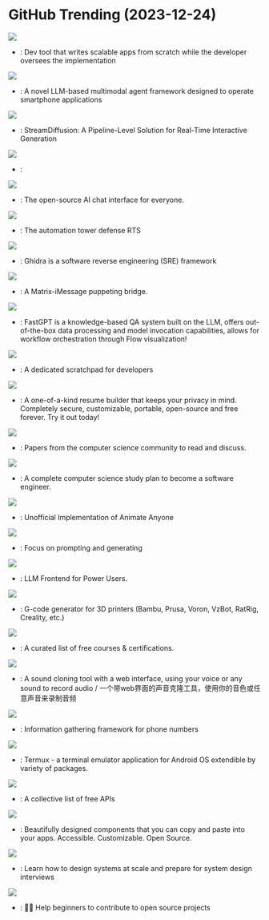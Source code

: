 # GitHub Trending (2023-12-24)

![](https://img.shields.io/badge/Python-New%20586-green?style=flat-square&logo=appveyor)
- [](https://github.comundefined): Dev tool that writes scalable apps from scratch while the developer oversees the implementation

![](https://img.shields.io/badge/Python-New%20113-green?style=flat-square&logo=appveyor)
- [](https://github.comundefined): A novel LLM-based multimodal agent framework designed to operate smartphone applications

![](https://img.shields.io/badge/Python-New%201-green?style=flat-square&logo=appveyor)
- [](https://github.comundefined): StreamDiffusion: A Pipeline-Level Solution for Real-Time Interactive Generation

![](https://img.shields.io/badge/TypeScript-New%2016-green?style=flat-square&logo=appveyor)
- [](https://github.comundefined): 

![](https://img.shields.io/badge/TypeScript-New%20213-green?style=flat-square&logo=appveyor)
- [](https://github.comundefined): The open-source AI chat interface for everyone.

![](https://img.shields.io/badge/Java-New%20116-green?style=flat-square&logo=appveyor)
- [](https://github.comundefined): The automation tower defense RTS

![](https://img.shields.io/badge/Java-New%2055-green?style=flat-square&logo=appveyor)
- [](https://github.comundefined): Ghidra is a software reverse engineering (SRE) framework

![](https://img.shields.io/badge/Go-New%20193-green?style=flat-square&logo=appveyor)
- [](https://github.comundefined): A Matrix-iMessage puppeting bridge.

![](https://img.shields.io/badge/TypeScript-New%20127-green?style=flat-square&logo=appveyor)
- [](https://github.comundefined): FastGPT is a knowledge-based QA system built on the LLM, offers out-of-the-box data processing and model invocation capabilities, allows for workflow orchestration through Flow visualization!

![](https://img.shields.io/badge/JavaScript-New%20166-green?style=flat-square&logo=appveyor)
- [](https://github.comundefined): A dedicated scratchpad for developers

![](https://img.shields.io/badge/TypeScript-New%20201-green?style=flat-square&logo=appveyor)
- [](https://github.comundefined): A one-of-a-kind resume builder that keeps your privacy in mind. Completely secure, customizable, portable, open-source and free forever. Try it out today!

![](https://img.shields.io/badge/Shell-New%2079-green?style=flat-square&logo=appveyor)
- [](https://github.comundefined): Papers from the computer science community to read and discuss.

![](https://img.shields.io/badge/none-New%2087-green?style=flat-square&logo=appveyor)
- [](https://github.comundefined): A complete computer science study plan to become a software engineer.

![](https://img.shields.io/badge/Python-New%2022-green?style=flat-square&logo=appveyor)
- [](https://github.comundefined): Unofficial Implementation of Animate Anyone

![](https://img.shields.io/badge/Python-New%2097-green?style=flat-square&logo=appveyor)
- [](https://github.comundefined): Focus on prompting and generating

![](https://img.shields.io/badge/JavaScript-New%2024-green?style=flat-square&logo=appveyor)
- [](https://github.comundefined): LLM Frontend for Power Users.

![](https://img.shields.io/badge/C%2B%2B-New%209-green?style=flat-square&logo=appveyor)
- [](https://github.comundefined): G-code generator for 3D printers (Bambu, Prusa, Voron, VzBot, RatRig, Creality, etc.)

![](https://img.shields.io/badge/none-New%20239-green?style=flat-square&logo=appveyor)
- [](https://github.comundefined): A curated list of free courses & certifications.

![](https://img.shields.io/badge/Python-New%2061-green?style=flat-square&logo=appveyor)
- [](https://github.comundefined): A sound cloning tool with a web interface, using your voice or any sound to record audio / 一个带web界面的声音克隆工具，使用你的音色或任意声音来录制音频

![](https://img.shields.io/badge/Go-New%208-green?style=flat-square&logo=appveyor)
- [](https://github.comundefined): Information gathering framework for phone numbers

![](https://img.shields.io/badge/Java-New%2036-green?style=flat-square&logo=appveyor)
- [](https://github.comundefined): Termux - a terminal emulator application for Android OS extendible by variety of packages.

![](https://img.shields.io/badge/Python-New%20242-green?style=flat-square&logo=appveyor)
- [](https://github.comundefined): A collective list of free APIs

![](https://img.shields.io/badge/TypeScript-New%20128-green?style=flat-square&logo=appveyor)
- [](https://github.comundefined): Beautifully designed components that you can copy and paste into your apps. Accessible. Customizable. Open Source.

![](https://img.shields.io/badge/none-New%20244-green?style=flat-square&logo=appveyor)
- [](https://github.comundefined): Learn how to design systems at scale and prepare for system design interviews

![](https://img.shields.io/badge/none-New%2025-green?style=flat-square&logo=appveyor)
- [](https://github.comundefined): 🚀✨ Help beginners to contribute to open source projects

